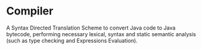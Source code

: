 # Compiler

A Syntax Directed Translation Scheme to convert Java code to Java bytecode, performing
necessary lexical, syntax and static semantic analysis (such as type checking and Expressions Evaluation).
